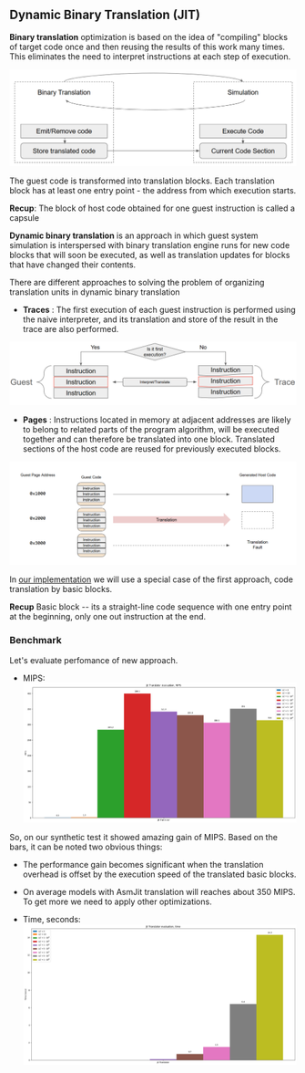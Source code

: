 ## Dynamic Binary Translation (JIT)
**Binary translation** optimization is based on the idea of ​​"compiling" blocks of target code once and then reusing the results of this work many times. This eliminates the need to interpret instructions at each step of execution.

![img](../pics/dynamic-bin-translation.png)

The guest code is transformed into translation blocks. Each translation block has at least one entry point - the address from which execution starts.

**Recup**: The block of host code obtained for one guest instruction is called a capsule

**Dynamic binary translation** is an approach in which guest system simulation is interspersed with binary translation engine runs for new code blocks that will soon be executed, as well as translation updates for blocks that have changed their contents.

There are different approaches to solving the problem of organizing translation units in dynamic binary translation

* **Traces** : The first execution of each guest instruction is performed using the naive interpreter, and its translation and store of the result in the trace are also performed.

![img](../pics/dbt-traces.png)

* **Pages** : Instructions located in memory at adjacent addresses are likely to belong to related parts of the program algorithm, will be executed together and can therefore be translated into one block. Translated sections of the host code are reused for previously executed blocks.

![img](../pics/dbt-pages.png)

In [our implementation](sim.cc) we will use a special case of the first approach, code translation by basic blocks.

**Recup** Basic block -- its a straight-line code sequence with one entry point at the beginning, only one out instruction at the end.

### Benchmark

Let's evaluate perfomance of new approach.

- MIPS:
![img](../pics/jit-translator-mips.png)

So, on our synthetic test it showed amazing gain of MIPS.
Based on the bars, it can be noted two obvious things:

- The performance gain becomes significant when the translation overhead is offset by the execution speed of the translated basic blocks.
- On average models with AsmJit translation will reaches about 350 MIPS. To get more we need to apply other optimizations.

- Time, seconds:
![img](../pics/jit-translator-time.png)
